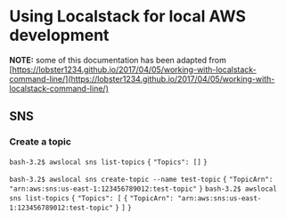 # Using Localstack for local AWS development

**NOTE:** some of this documentation has been adapted from [https://lobster1234.github.io/2017/04/05/working-with-localstack-command-line/](https://lobster1234.github.io/2017/04/05/working-with-localstack-command-line/)

## SNS
### Create a topic

`bash-3.2$ awslocal sns list-topics`
`{`
    `"Topics": []`
`}`

`bash-3.2$ awslocal sns create-topic --name test-topic`
`{`
    `"TopicArn": "arn:aws:sns:us-east-1:123456789012:test-topic"`
`}`
`bash-3.2$ awslocal sns list-topics`
`{`
    `"Topics": [`
        `{`
            `"TopicArn": "arn:aws:sns:us-east-1:123456789012:test-topic"`
        `}`
    `]`
`}`
